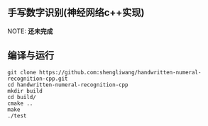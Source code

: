 ## 手写数字识别(神经网络c++实现)
NOTE: **还未完成**


## 编译与运行
```shell
git clone https://github.com:shengliwang/handwritten-numeral-recognition-cpp.git
cd handwritten-numeral-recognition-cpp
mkdir build
cd build/
cmake ..
make
./test
```

